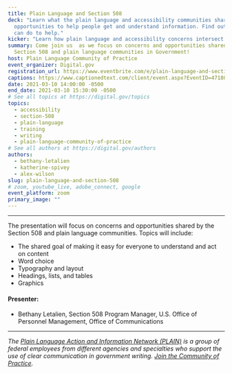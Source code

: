 ```yaml
---
title: Plain Language and Section 508
deck: "Learn what the plain language and accessibility communities share:
  opportunities to help people get and understand information. Find out what you
  can do to help."
kicker: "Learn how plain language and accessibility concerns intersect. "
summary: Come join us  as we focus on concerns and opportunities shared by the
  Section 508 and plain language communities in Government!
host: Plain Language Community of Practice
event_organizer: Digital.gov
registration_url: https://www.eventbrite.com/e/plain-language-and-section-508-tickets-142940070599
captions: https://www.captionedtext.com/client/event.aspx?EventID=4718078&CustomerID=321
date: 2021-03-10 14:00:00 -0500
end_date: 2021-03-10 15:30:00 -0500
# See all topics at https://digital.gov/topics
topics:
  - accessibility
  - section-508
  - plain-language
  - training
  - writing
  - plain-language-community-of-practice
# See all authors at https://digital.gov/authors
authors:
  - bethany-letalien
  - katherine-spivey
  - alex-wilson
slug: plain-language-and-section-508
# zoom, youtube_live, adobe_connect, google
event_platform: zoom
primary_image: ""
---
```

- - -

The presentation will focus on concerns and opportunities shared by the Section 508 and plain language communities. Topics will include:

* The shared goal of making it easy for everyone to understand and act on content
* Word choice
* Typography and layout
* Headings, lists, and tables
* Graphics

#### Presenter:

* Bethany Letalien, Section 508 Program Manager, U.S. Office of Personnel Management, Office of Communications

- - -

*The [Plain Language Action and Information Network (PLAIN)](https://www.plainlanguage.gov/) is a group of federal employees from different agencies and specialties who support the use of clear communication in government writing. [Join the Community of Practice](https://digital.gov/communities/plain-language/).*
